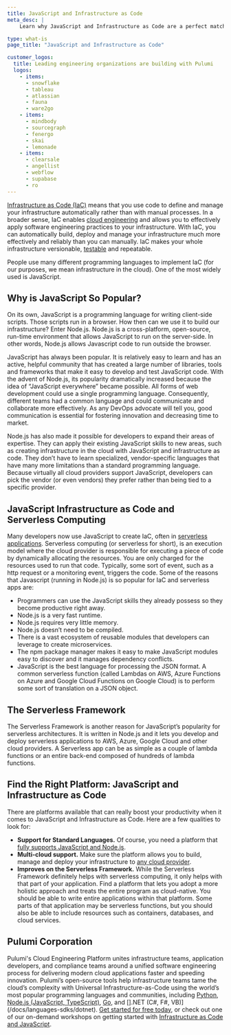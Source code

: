 ```yaml
---
title: JavaScript and Infrastructure as Code
meta_desc: |
    Learn why JavaScript and Infrastructure as Code are a perfect match for creating versionable, testable and repeatable infrastructure.

type: what-is
page_title: "JavaScript and Infrastructure as Code"

customer_logos:
  title: Leading engineering organizations are building with Pulumi
  logos:
    - items:
      - snowflake
      - tableau
      - atlassian
      - fauna
      - ware2go
    - items:
      - mindbody
      - sourcegraph
      - fenergo
      - skai
      - lemonade
    - items:
      - clearsale
      - angellist
      - webflow
      - supabase
      - ro
---
```


[Infrastructure as Code (IaC)](/what-is/what-is-infrastructure-as-code) means that you use code to define and manage your infrastructure automatically rather than with manual processes. In a broader sense, IaC enables [cloud engineering](/blog/what-exactly-is-cloud-engineering/) and allows you to effectively apply software engineering practices to your infrastructure. With IaC, you can automatically build, deploy and manage your infrastructure much more effectively and reliably than you can manually. IaC makes your whole infrastructure versionable, [testable](/what-is/how-to-step-up-cloud-infrastructure-testing/) and repeatable.

People use many different programming languages to implement IaC (for our purposes, we mean infrastructure in the cloud). One of the most widely used is JavaScript.

## Why is JavaScript So Popular?

On its own, JavaScript is a programming language for writing client-side scripts. Those scripts run in a browser. How then can we use it to build our infrastructure? Enter Node.js. Node.js is a cross-platform, open-source, run-time environment that allows JavaScript to run on the server-side. In other words, Node.js allows Javascript code to run outside the browser.

JavaScript has always been popular. It is relatively easy to learn and has an active, helpful community that has created a large number of libraries, tools and frameworks that make it easy to develop and test JavaScript code. With the advent of Node.js, its popularity dramatically increased because the idea of “JavaScript everywhere” became possible. All forms of web development could use a single programming language. Consequently, different teams had a common language and could communicate and collaborate more effectively. As any DevOps advocate will tell you, good communication is essential for fostering innovation and decreasing time to market.

Node.js has also made it possible for developers to expand their areas of expertise. They can apply their existing JavaScript skills to new areas, such as creating infrastructure in the cloud with JavaScript and infrastructure as code. They don’t have to learn specialized, vendor-specific languages that have many more limitations than a standard programming language. Because virtually all cloud providers support JavaScript, developers can pick the vendor (or even vendors) they prefer rather than being tied to a specific provider.

## JavaScript Infrastructure as Code and Serverless Computing

Many developers now use JavaScript to create IaC, often in [serverless applications](/blog/architecture-as-code-serverless/). Serverless computing (or serverless for short), is an execution model where the cloud provider is responsible for executing a piece of code by dynamically allocating the resources. You are only charged for the resources used to run that code. Typically, some sort of event, such as a http request or a monitoring event, triggers the code. Some of the reasons that Javascript (running in Node.js) is so popular for IaC and serverless apps are:

- Programmers can use the JavaScript skills they already possess so they become productive right away.
- Node.js is a very fast runtime.
- Node.js requires very little memory.
- Node.js doesn’t need to be compiled.
- There is a vast ecosystem of reusable modules that developers can leverage to create microservices.
- The npm package manager makes it easy to make JavaScript modules easy to discover and it manages dependency conflicts.
- JavaScript is the best language for processing the JSON format. A common serverless function (called Lambdas on AWS, Azure Functions on Azure and Google Cloud Functions on Google Cloud) is to perform some sort of translation on a JSON object.

## The Serverless Framework

The Serverless Framework is another reason for JavaScript’s popularity for serverless architectures. It is written in Node.js and it lets you develop and deploy serverless applications to AWS, Azure, Google Cloud and other cloud providers. A Serverless app can be as simple as a couple of lambda functions or an entire back-end composed of hundreds of lambda functions.

## Find the Right Platform: JavaScript and Infrastructure as Code

There are platforms available that can really boost your productivity when it comes to JavaScript and Infrastructure as Code. Here are a few qualities to look for:

- **Support for Standard Languages.** Of course, you need a platform that [fully supports JavaScript and Node.js](/docs/languages-sdks/javascript/).
- **Multi-cloud support.** Make sure the platform allows you to build, manage and deploy your infrastructure to [any cloud provider](/registry/).
- **Improves on the Serverless Framework.** While the Serverless Framework definitely helps with serverless computing, it only helps with that part of your application. Find a platform that lets you adopt a more holistic approach and treats the entire program as cloud-native. You should be able to write entire applications within that platform. Some parts of that application may be serverless functions, but you should also be able to include resources such as containers, databases, and cloud services.

## Pulumi Corporation

Pulumi's Cloud Engineering Platform unites infrastructure teams, application developers, and compliance teams around a unified software engineering process for delivering modern cloud applications faster and speeding innovation. Pulumi’s open-source tools help infrastructure teams tame the cloud’s complexity with Universal Infrastructure-as-Code using the world’s most popular programming languages and communities, including [Python](/docs/languages-sdks/python/), [Node.js (JavaScript, TypeScript)](/docs/languages-sdks/javascript), [Go](/docs/languages-sdks/go/), and [].NET (C#, F#, VB)](/docs/languages-sdks/dotnet). [Get started for free today](/docs/get-started/), or check out one of our on-demand workshops on getting started with [Infrastructure as Code and JavaScript](/events#on-demand).
